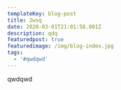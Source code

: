 ```yaml
---
templateKey: blog-post
title: 2wsq
date: 2020-03-01T21:01:58.801Z
description: qdq
featuredpost: true
featuredimage: /img/blog-index.jpg
tags:
  - '#qwdqwd'
---
```

qwdqwd
